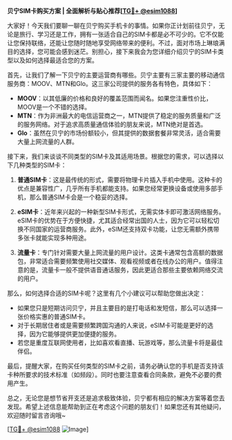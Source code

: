 **贝宁SIM卡购买方案 | 全面解析与贴心推荐[[TG💪+ @esim1088](https://t.me/s/esim1088)]**

大家好！今天我们要聊一聊在贝宁购买手机卡的事情。如果你正计划前往贝宁，无论是旅行、学习还是工作，拥有一张适合自己的SIM卡都是必不可少的。它不仅能让您保持联络，还能让您随时随地享受网络带来的便利。不过，面对市场上琳琅满目的选择，您可能会感到迷茫。别担心，接下来我会为您详细介绍贝宁的SIM卡类型以及如何选择最适合您的方案。

首先，让我们了解一下贝宁的主要运营商有哪些。贝宁主要有三家主要的移动通信服务商：MOOV、MTN和Glo。这三家公司提供的服务各有特色，具体如下：

- **MOOV**：以其低廉的价格和良好的覆盖范围而闻名。如果您注重性价比，MOOV是一个不错的选择。
- **MTN**：作为非洲最大的电信运营商之一，MTN提供了稳定的服务质量和广泛的服务网络。对于追求高质量通信体验的朋友来说，MTN绝对是首选。
- **Glo**：虽然在贝宁的市场份额较小，但其提供的数据套餐非常灵活，适合需要大量上网流量的人群。

接下来，我们来谈谈不同类型的SIM卡及其适用场景。根据您的需求，可以选择以下几种类型的SIM卡：

1. **普通SIM卡**：这是最传统的形式，需要将物理卡片插入手机中使用。这种卡的优点是兼容性广，几乎所有手机都能支持。如果您经常更换设备或使用多部手机，那么普通SIM卡会是一个稳妥的选择。
   
2. **eSIM卡**：近年来兴起的一种新型SIM卡形式，无需实体卡即可激活网络服务。eSIM卡的优势在于方便快捷，尤其适合经常出国的人士，因为它可以轻松切换不同国家的运营商服务。此外，eSIM还支持双卡功能，让您无需额外携带多张卡就能实现多种用途。

3. **流量卡**：专门针对需要大量上网流量的用户设计。这类卡通常包含高额的数据包，非常适合需要频繁使用社交媒体、观看视频或者在线办公的用户。值得注意的是，流量卡一般不提供语音通话服务，因此更适合那些主要依赖网络交流的用户。

那么，如何选择合适的SIM卡呢？这里有几个小建议可以帮助您做出决定：

- 如果您只是短期访问贝宁，并且主要目的是打电话和发短信，那么可以选择一张价格实惠的普通SIM卡。
- 对于长期居住者或是需要频繁跨国沟通的人来说，eSIM卡可能是更好的选择，因为它能够提供更加便捷的服务。
- 若您是重度互联网使用者，比如喜欢看直播、玩游戏等，那么流量卡将是最佳伴侣。

最后，提醒大家，在购买任何类型的SIM卡之前，请务必确认您的手机是否支持该卡种所要求的技术标准（如频段）。同时也要注意查看合同条款，避免不必要的费用产生。

总之，无论您是想节省开支还是追求极致体验，贝宁都有相应的解决方案等着您去发现。希望上述信息能帮助到正在考虑这个问题的朋友们！如果您还有其他疑问，欢迎随时留言咨询哦~

[[TG💪+ @esim1088](https://t.me/s/esim1088) ![Image](https://i.postimg.cc/4NQfJmqS/Snipaste-2025-05-13-00-14-12.png)]